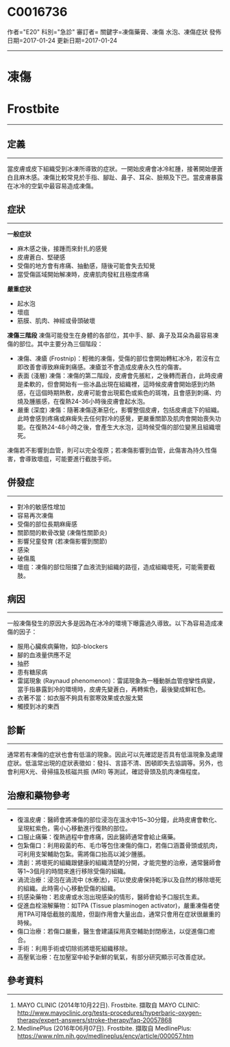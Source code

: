 # C0016736
作者="E20"
科別="急診"
審訂者=
關鍵字=凍傷藥膏、凍傷 水泡、凍傷症狀
發佈日期=2017-01-24
更新日期=2017-01-24

----------
# 凍傷
# Frostbite
----------
## 定義
----------

當皮膚或皮下組織受到冰凍所導致的症狀。一開始皮膚會冰冷紅腫，接著開始便蒼白且麻木感。凍傷比較常見於手指、腳趾、鼻子、耳朵、臉頰及下巴。當皮膚暴露在冰冷的空氣中最容易造成凍傷。

## 症狀
----------

**一般症狀**

- 麻木感之後，接踵而來針扎的感覺
- 皮膚蒼白、堅硬感
- 受傷的地方會有疼痛、抽動感，隨後可能會失去知覺
- 當受傷區域開始解凍時，皮膚肌肉發紅且極度疼痛

**嚴重症狀**

- 起水泡
- 壞疽
- 筋膜、肌肉、神經或骨頭破壞

**凍傷三階段**
凍傷可能發生在身體的各部位，其中手、腳、鼻子及耳朵為最容易凍傷的部位。其中主要分為三個階段：

- 凍傷、凍瘡 (Frostnip)：輕微的凍傷，受傷的部位會開始轉紅冰冷，若沒有立即改善會導致麻痺刺痛感。凍瘡並不會造成皮膚永久性的傷害。
- 表面 (淺層) 凍傷：凍傷的第二階段，皮膚會先脹紅，之後轉而蒼白，此時皮膚是柔軟的，但會開始有一些冰晶出現在組織裡，這時候皮膚會開始感到灼熱感，在這個時期熱敷，皮膚可能會出現藍色或紫色的斑塊，且會感到刺痛、灼燒及腫脹感，在復熱24-36小時後皮膚會起水泡。
- 嚴重 (深度) 凍傷：隨著凍傷逐漸惡化，影響整個皮膚，包括皮膚底下的組織。此時會感到疼痛或麻痺失去任何對冷的感覺，更嚴重關節及肌肉會開始喪失功能。在復熱24-48小時之後，會產生大水泡，這時候受傷的部位變黑且組織壞死。

凍傷若不影響到血管，則可以完全復原；若凍傷影響到血管，此傷害為持久性傷害，會導致壞疽，可能要進行截肢手術。 

## 併發症
----------
- 對冷的敏感性增加
- 容易再次凍傷
- 受傷的部位長期麻痺感
- 關節間的軟骨改變 (凍傷性關節炎)
- 影響兒童發育 (若凍傷影響到關節)
- 感染
- 破傷風
- 壞疽：凍傷的部位阻擋了血液流到組織的路徑，造成組織壞死，可能需要截肢。
## 病因
----------

一般凍傷發生的原因大多是因為在冰冷的環境下曝露過久導致。以下為容易造成凍傷的因子：

- 服用心臟疾病藥物，如β-blockers
- 腳的血液量供應不足
- 抽菸
- 患有糖尿病
- 雷諾現象 (Raynaud phenomenon)：雷諾現象為一種動脈血管痙攣性病變，當手指暴露到冷的環境時，皮膚先變蒼白，再轉紫色，最後變成鮮紅色。
- 衣著不當：如衣服不夠具有禦寒效果或衣服太緊
- 觸摸到冰的東西
## 診斷
----------

通常若有凍傷的症狀也會有低溫的現象。因此可以先確認是否具有低溫現象及處理症狀。低溫常出現的症狀表徵如：發抖、言語不清、困頓即失去協調等。另外，也會利用X光、骨掃描及核磁共振 (MRI) 等測試，確認骨頭及肌肉凍傷程度。  

## 治療和藥物參考
----------
- 復溫皮膚：醫師會將凍傷的部位浸泡在溫水中15~30分鐘，此時皮膚會軟化、呈現紅紫色，需小心移動進行復熱的部位。
- 口服止痛藥：復熱過程中會疼痛，因此醫師通常會給止痛藥。
- 包紮傷口：利用殺菌的布、毛巾等包住凍傷的傷口，若傷口涵蓋骨頭或肌肉，可利用支架輔助包紮。需將傷口抬高以減少腫脹。
- 清創：將壞死的組織跟健康的組織清楚的分開，才能完整的治療，通常醫師會等1~3個月的時間來進行移除受傷的組織。
- 渦流治療：浸泡在渦流中 (水療法)，可以使皮膚保持乾淨以及自然的移除壞死的組織。此時需小心移動受傷的組織。
- 抗感染藥物：若皮膚或水泡出現感染的情形，醫師會給予口服抗生素。
- 促進血栓溶解藥物：如TPA (Tissue plasminogen activator)，嚴重凍傷者使用TPA可降低截肢的風險，但副作用會大量出血，通常只會用在症狀很嚴重的時候。
- 傷口治療：若傷口嚴重，醫生會建議採用真空輔助封閉療法，以促進傷口癒合。
- 手術：利用手術或切除術將壞死組織移除。
- 高壓氧治療：在加壓室中給予新鮮的氧氣，有部分研究顯示可改善症狀。 
## 參考資料
----------
1.  MAYO CLINIC (2014年10月22日). Frostbite. 擷取自 MAYO CLINIC:
  http://www.mayoclinic.org/tests-procedures/hyperbaric-oxygen-therapy/expert-answers/stroke-therapy/faq-20057868
2.  MedlinePlus (2016年06月07日). Frostbite. 擷取自 MedlinePlus: 
  https://www.nlm.nih.gov/medlineplus/ency/article/000057.htm

